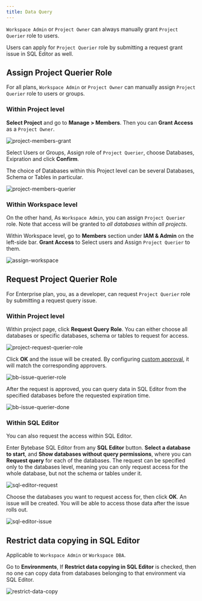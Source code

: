 ```yaml
---
title: Data Query
---
```


`Workspace Admin` or `Project Owner` can always manually grant `Project Querier` role to users. 

Users can apply for `Project Querier` role by submitting a request grant issue in SQL Editor as well.

## Assign Project Querier Role

For all plans, `Workspace Admin` or `Project Owner` can manually assign `Project Querier` role to users or groups.

### Within Project level

**Select Project** and go to **Manage > Members**. Then you can **Grant Access** as a `Project Owner`.

![project-members-grant](/content/docs/security/data-query/project-members-grant.webp)

Select Users or Groups, Assign role of `Project Querier`, choose Databases, Exipration and click **Confirm**.

The choice of Databases within this Project level can be several Databases, Schema or Tables in particular.

![project-members-querier](/content/docs/security/data-query/project-members-querier.webp)

### Within Workspace level

On the other hand, As `Workspace Admin`, you can assign `Project Querier` role. Note that access will be granted to *all databases* within *all projects*.

Within Workspace level, go to **Members** section under **IAM & Admin** on the left-side bar. **Grant Access** to Select users and Assign `Project Querier` to them.

![assign-workspace](/content/docs/security/data-query/assign-workspace.webp)

## Request Project Querier Role

For Enterprise plan, you, as a developer, can request `Project Querier` role by submitting a request query issue.

### Within Project level

Within project page, click **Request Query Role**. You can either choose all databases or specific databases, schema or tables to request for access.

![project-request-querier-role](/content/docs/security/data-query/project-request-querier-role.webp)

Click **OK** and the issue will be created. By configuring [custom approval](/docs/administration/custom-approval/), it will match the corresponding approvers.
   
![bb-issue-querier-role](/content/docs/security/data-query/bb-issue-querier-role.webp)

After the request is approved, you can query data in SQL Editor from the specified databases before the requested expiration time.
   
![bb-issue-querier-done](/content/docs/security/data-query/bb-issue-querier-done.webp)

### Within SQL Editor

You can also request the access within SQL Editor.

Enter Bytebase SQL Editor from any **SQL Editor** button. **Select a database to start**, and **Show databases without query permissions**, where you can **Request query** for each of the databases. The request can be specified only to the databases level, meaning you can only request access for the whole database, but not the schema or tables under it.

![sql-editor-request](/content/docs/security/data-query/sql-editor-request.webp)

Choose the databases you want to request access for, then click **OK**. An issue will be created. You will be able to access those data after the issue rolls out.

![sql-editor-issue](/content/docs/security/data-query/sql-editor-issue.webp)

## Restrict data copying in SQL Editor

Applicable to `Workspace Admin` or `Workspace DBA`.

Go to **Environments**, If **Restrict data copying in SQL Editor** is checked, then no one can copy data from databases belonging to that environment via SQL Editor.

![restrict-data-copy](/content/docs/security/data-query/restrict-data-copy.webp)
